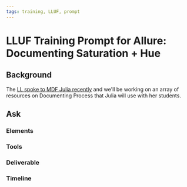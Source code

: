 ```yaml
---
tags: training, LLUF, prompt
---
```


# LLUF Training Prompt for Allure: Documenting Saturation + Hue

## Background
The [LL spoke to MDF Julia recently](https://docs.google.com/document/d/1BKb4honGejJmvegHx1TS_7hBwR7B85fbhws1lCNm_iY/edit#heading=h.ycmp5zunjcn8) and we'll be working on an array of resources on Documenting Process that Julia will use with her students. 

## Ask

### Elements


### Tools


### Deliverable


### Timeline








